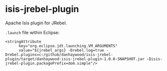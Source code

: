isis-jrebel-plugin
==================

Apache Isis plugin for JRebel.




`.launch` file within Eclipse:

    <stringAttribute 
          key="org.eclipse.jdt.launching.VM_ARGUMENTS" 
          value="${jrebel_args} -Drebel.log=true -Drebel.plugins=c:/github/danhaywood/isis-jrebel-plugin/target/danhaywood-isis-jrebel-plugin-1.0.0-SNAPSHOT.jar -Disis-jrebel-plugin.packagePrefix=dom.simple"/>

